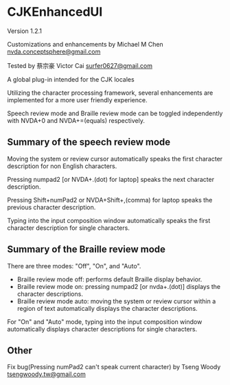 # CJKEnhancedUI

Version 1.2.1

Customizations and enhancements by Michael M Chen <nvda.conceptsphere@gmail.com>

Tested by 蔡宗豪 Victor Cai <surfer0627@gmail.com>

A global plug-in intended for the CJK locales

Utilizing the character processing framework, several enhancements are implemented for a more user friendly experience.

Speech review mode and Braille review mode can be toggled independently with NVDA+0 and NVDA+=(equals) respectively.

## Summary of the speech review mode

Moving the system or review cursor automatically speaks the first character description for non English characters.

Pressing numpad2 [or NVDA+.(dot) for laptop] speaks the next character description.

Pressing Shift+numPad2 or NVDA+Shift+,(comma) for laptop speaks the previous character description.

Typing into the input composition window automatically speaks the first character description for single characters.

## Summary of the Braille review mode

There are three modes: "Off", "On", and "Auto".

*	Braille review mode off: performs default Braille display behavior.
*	Braille review mode on: pressing numpad2 [or nvda+.(dot)] displays the character descriptions.
*	Braille review mode auto: moving the system or review cursor within a region  of text automatically displays the character descriptions.

For "On" and "Auto" mode, typing into the input composition window automatically displays character descriptions for single characters.

## Other

Fix bug(Pressing numPad2 can't speak current character) by Tseng Woody <tsengwoody.tw@gmail.com>
